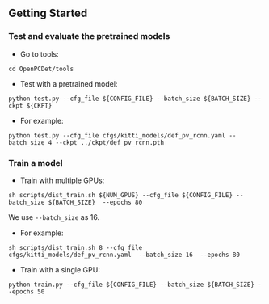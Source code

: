 ## Getting Started
 


### Test and evaluate the pretrained models
* Go to tools:
```
cd OpenPCDet/tools
```

* Test with a pretrained model: 
```shell script
python test.py --cfg_file ${CONFIG_FILE} --batch_size ${BATCH_SIZE} --ckpt ${CKPT}
```

* For example:
```shell script
python test.py --cfg_file cfgs/kitti_models/def_pv_rcnn.yaml --batch_size 4 --ckpt ../ckpt/def_pv_rcnn.pth
```



### Train a model
* Train with multiple GPUs:
```shell script
sh scripts/dist_train.sh ${NUM_GPUS} --cfg_file ${CONFIG_FILE} --batch_size ${BATCH_SIZE}  --epochs 80
```
We use `--batch_size` as 16.

* For example:
```shell script
sh scripts/dist_train.sh 8 --cfg_file cfgs/kitti_models/def_pv_rcnn.yaml  --batch_size 16  --epochs 80
```



* Train with a single GPU:
```shell script
python train.py --cfg_file ${CONFIG_FILE} --batch_size ${BATCH_SIZE} --epochs 50
```
